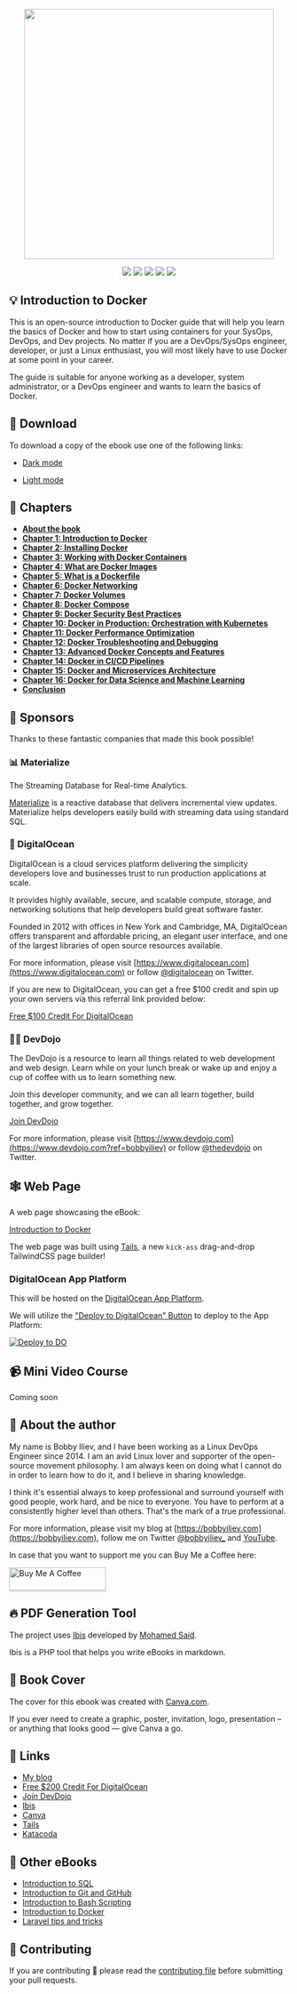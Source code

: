 <p align="center"><img src="https://github.com/bobbyiliev/introduction-to-docker-ebook/raw/main/ebook/en/assets/banner.png" height="450" width="auto"></p>

<div align="center">
    <p>
	    <a name="stars"><img src="https://img.shields.io/github/stars/bobbyiliev/introduction-to-docker-ebook?style=for-the-badge"></a>
	    <a name="forks"><img src="https://img.shields.io/github/forks/bobbyiliev/introduction-to-docker-ebook?logoColor=green&style=for-the-badge"></a>
	    <a name="contributions"><img src="https://img.shields.io/github/contributors/bobbyiliev/introduction-to-docker-ebook?logoColor=green&style=for-the-badge"></a>
	    <a name="madeWith"><img src="https://img.shields.io/badge/Made%20with-Markdown-1f425f.svg?style=for-the-badge"></a>
	    <a name="license"><img src="https://img.shields.io/github/license/bobbyiliev/introduction-to-docker-ebook?style=for-the-badge"></a>
    </p>
</div>

## 💡 Introduction to Docker

This is an open-source introduction to Docker guide that will help you learn the basics of Docker and how to start using containers for your SysOps, DevOps, and Dev projects. No matter if you are a DevOps/SysOps engineer, developer, or just a Linux enthusiast, you will most likely have to use Docker at some point in your career.

The guide is suitable for anyone working as a developer, system administrator, or a DevOps engineer and wants to learn the basics of Docker.

## 🚀 Download

To download a copy of the ebook use one of the following links:

* [Dark mode](https://github.com/bobbyiliev/introduction-to-docker-ebook/raw/main/ebook/en/export/introduction-to-docker-dark.pdf)

* [Light mode](https://github.com/bobbyiliev/introduction-to-docker-ebook/raw/main/ebook/en/export/introduction-to-docker-light.pdf)

## 📘 Chapters

- [**About the book**](ebook/en/content/000-introduction.md)
- [**Chapter 1: Introduction to Docker**](ebook/en/content/001-docker.md)
- [**Chapter 2: Installing Docker**](ebook/en/content/002-installation.md)
- [**Chapter 3: Working with Docker Containers**](ebook/en/content/003-docker-containers.md)
- [**Chapter 4: What are Docker Images**](ebook/en/content/004-docker-images.md)
- [**Chapter 5: What is a Dockerfile**](ebook/en/content/005-dockerfile.md)
- [**Chapter 6: Docker Networking**](ebook/en/content/006-docker-networking.md)
- [**Chapter 7: Docker Volumes**](ebook/en/content/007-docker-volumes.md)
- [**Chapter 8: Docker Compose**](ebook/en/content/008-docker-compose.md)
- [**Chapter 9: Docker Security Best Practices**](ebook/en/content/009-docker-security.md)
- [**Chapter 10: Docker in Production: Orchestration with Kubernetes**](ebook/en/content/010-docker-and-kubernetes.md)
- [**Chapter 11: Docker Performance Optimization**](ebook/en/content/011-docker-performance.md)
- [**Chapter 12: Docker Troubleshooting and Debugging**](ebook/en/content/012-docker-debugging.md)
- [**Chapter 13: Advanced Docker Concepts and Features**](ebook/en/content/013-docker-tips.md)
- [**Chapter 14: Docker in CI/CD Pipelines**](ebook/en/content/014-docker-ci-cd.md)
- [**Chapter 15: Docker and Microservices Architecture**](ebook/en/content/015-docker-microservices.md)
- [**Chapter 16: Docker for Data Science and Machine Learning**](ebook/en/content/016-docker-ml.md)
- [**Conclusion**](ebook/en/content/999-conclusion.md)

## 🌟 Sponsors

Thanks to these fantastic companies that made this book possible!

### 📊 Materialize

The Streaming Database for Real-time Analytics.

[Materialize](https://materialize.com/) is a reactive database that delivers incremental view updates. Materialize helps developers easily build with streaming data using standard SQL.

### 💙 DigitalOcean

DigitalOcean is a cloud services platform delivering the simplicity developers love and businesses trust to run production applications at scale.

It provides highly available, secure, and scalable compute, storage, and networking solutions that help developers build great software faster.

Founded in 2012 with offices in New York and Cambridge, MA, DigitalOcean offers transparent and affordable pricing, an elegant user interface, and one of the largest libraries of open source resources available.

For more information, please visit [https://www.digitalocean.com](https://www.digitalocean.com) or follow [@digitalocean](https://twitter.com/digitalocean) on Twitter.

If you are new to DigitalOcean, you can get a free $100 credit and spin up your own servers via this referral link provided below:

[Free $100 Credit For DigitalOcean](https://m.do.co/c/2a9bba940f39)

### 👩‍💻 DevDojo

The DevDojo is a resource to learn all things related to web development and web design. Learn while on your lunch break or wake up and enjoy a cup of coffee with us to learn something new.

Join this developer community, and we can all learn together, build together, and grow together.

[Join DevDojo](https://devdojo.com?ref=bobbyiliev)

For more information, please visit [https://www.devdojo.com](https://www.devdojo.com?ref=bobbyiliev) or follow [@thedevdojo](https://twitter.com/thedevdojo) on Twitter.

## 🕸️ Web Page

A web page showcasing the eBook:

[Introduction to Docker](https://docker.bobby.sh)

The web page was built using [Tails](http://devdojo.com/tails), a new `kick-ass` drag-and-drop TailwindCSS page builder!

### DigitalOcean App Platform

This will be hosted on the [DigitalOcean App Platform](https://www.digitalocean.com/products/app-platform/).

We will utilize the ["Deploy to DigitalOcean" Button](https://www.digitalocean.com/docs/app-platform/how-to/add-deploy-do-button) to deploy to the App Platform:

[![Deploy to DO](https://mp-assets1.sfo2.digitaloceanspaces.com/deploy-to-do/do-btn-blue.svg)](https://cloud.digitalocean.com/apps/new?repo=https://github.com/bobbyiliev/introduction-to-docker-ebook/tree/main)

## 📹 Mini Video Course

Coming soon

## 👋 About the author

My name is Bobby Iliev, and I have been working as a Linux DevOps Engineer since 2014. I am an avid Linux lover and supporter of the open-source movement philosophy. I am always keen on doing what I cannot do in order to learn how to do it, and I believe in sharing knowledge.

I think it's essential always to keep professional and surround yourself with good people, work hard, and be nice to everyone. You have to perform at a consistently higher level than others. That's the mark of a true professional.

For more information, please visit my blog at [https://bobbyiliev.com](https://bobbyiliev.com), follow me on Twitter [@bobbyiliev_](https://twitter.com/bobbyiliev_) and [YouTube](https://www.youtube.com/channel/UCQWmdHTeAO0UvaNqve9udRw).

In case that you want to support me you can Buy Me a Coffee here:

<a href="https://www.buymeacoffee.com/bobbyiliev" target="_blank"><img src="https://www.buymeacoffee.com/assets/img/custom_images/orange_img.png" alt="Buy Me A Coffee" style="height: 41px !important;width: 174px !important;box-shadow: 0px 3px 2px 0px rgba(190, 190, 190, 0.5) !important;-webkit-box-shadow: 0px 3px 2px 0px rgba(190, 190, 190, 0.5) !important;" ></a>

## 🔥 PDF Generation Tool

The project uses [Ibis](https://github.com/themsaid/ibis/) developed by [Mohamed Said](https://github.com/themsaid).

Ibis is a PHP tool that helps you write eBooks in markdown.

## 🎨 Book Cover

The cover for this ebook was created with [Canva.com](https://www.canva.com/join/determined-cork-learn).

If you ever need to create a graphic, poster, invitation, logo, presentation – or anything that looks good — give Canva a go.

## 🔗 Links

- [My blog](https://bobbyiliev.com)
- [Free $200 Credit For DigitalOcean](https://m.do.co/c/2a9bba940f39)
- [Join DevDojo](https://devdojo.com?ref=bobbyiliev)
- [Ibis](https://github.com/themsaid/ibis/)
- [Canva](https://www.canva.com/)
- [Tails](http://devdojo.com/tails)
- [Katacoda](https://www.katacoda.com/)

## 📖 Other eBooks

- [Introduction to SQL](https://github.com/bobbyiliev/introduction-to-sql)
- [Introduction to Git and GitHub](https://github.com/bobbyiliev/introduction-to-git-and-github-ebook)
- [Introduction to Bash Scripting](https://github.com/bobbyiliev/introduction-to-bash-scripting)
- [Introduction to Docker](https://github.com/bobbyiliev/introduction-to-docker-ebook)
- [Laravel tips and tricks](https://github.com/bobbyiliev/laravel-tips-and-tricks-ebook)

## 🤲 Contributing

If you are contributing 🍿 please read the [contributing file](CONTRIBUTING.md) before submitting your pull requests.
